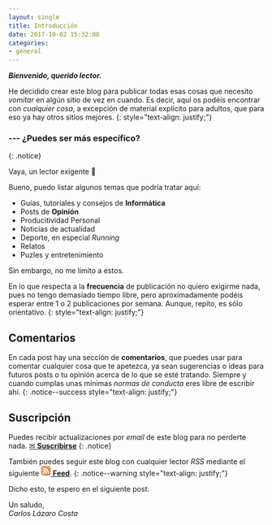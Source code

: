 ```yaml
---
layout: single
title: Introducción
date: 2017-10-02 15:32:08
categories: 
- general
---
```


**_Bienvenido, querido lector._**

He decidido crear este blog para publicar todas esas cosas que necesito _vomitar_ en algún sitio de vez en cuando. Es decir, aquí os podéis encontrar con _cualquier cosa_, a excepción de material explícito para adultos, que para eso ya hay otros sitios mejores.
{: style="text-align: justify;"}

### --- ¿Puedes ser más específico?
{: .notice}

Vaya, un lector exigente 🤔

Bueno, puedo listar algunos temas que podría tratar aquí:

- Guías, tutoriales y consejos de **Informática**
- Posts de **Opinión**
- Producitividad Personal
- Noticias de actualidad
- Deporte, en especial _Running_
- Relatos
- Puzles y entretenimiento

Sin embargo, no me limito a estos.

En lo que respecta a la **frecuencia** de publicación no quiero exigirme nada, pues no tengo demasiado tiempo libre, pero aproximadamente podéis esperar entre 1 o 2 publicaciones por semana. Aunque, repito, es sólo orientativo.
{: style="text-align: justify;"}

## Comentarios

En cada post hay una sección de **comentarios**, que puedes usar para comentar cualquier cosa que te apetezca, ya sean sugerencias o ideas para futuros posts o tu opinión acerca de lo que se esté tratando. Siempre y cuando cumplas unas mínimas _normas de conducta_ eres libre de escribir ahí.
{: .notice--success style="text-align: justify;"}

## Suscripción

Puedes recibir actualizaciones por _email_ de este blog para no perderte nada.
<a href="#" id="subscribe" class="btn center">✉ <b>Suscribirse</b></a>
{: .notice}

También puedes seguir este blog con cualquier lector _RSS_ mediante el siguiente **[<img src="/assets/images/rss.png" width="20" height="20"> Feed]({{site.url}}/feed.xml)**.
{: .notice--warning style="text-align: justify;"}

Dicho esto, te espero en el siguiente post.

Un saludo,<br />
_Carlos Lázaro Costa_
